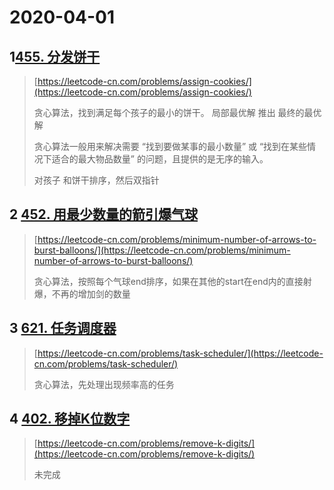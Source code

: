# 2020-04-01

## 1[455. 分发饼干](https://leetcode-cn.com/problems/assign-cookies/)

> [https://leetcode-cn.com/problems/assign-cookies/](https://leetcode-cn.com/problems/assign-cookies/)
>
> 贪心算法，找到满足每个孩子的最小的饼干。  局部最优解 推出 最终的最优解
>
> 贪心算法一般用来解决需要 “找到要做某事的最小数量” 或 “找到在某些情况下适合的最大物品数量” 的问题，且提供的是无序的输入。
>
> 对孩子  和饼干排序，然后双指针

## 2 [452. 用最少数量的箭引爆气球](https://leetcode-cn.com/problems/minimum-number-of-arrows-to-burst-balloons/)

> [https://leetcode-cn.com/problems/minimum-number-of-arrows-to-burst-balloons/](https://leetcode-cn.com/problems/minimum-number-of-arrows-to-burst-balloons/)
>
> 贪心算法，按照每个气球end排序，如果在其他的start在end内的直接射爆，不再的增加剑的数量

## 3 [621. 任务调度器](https://leetcode-cn.com/problems/task-scheduler/)

> [https://leetcode-cn.com/problems/task-scheduler/](https://leetcode-cn.com/problems/task-scheduler/)
>
> 贪心算法，先处理出现频率高的任务



## 4 [402. 移掉K位数字](https://leetcode-cn.com/problems/remove-k-digits/)

> [https://leetcode-cn.com/problems/remove-k-digits/](https://leetcode-cn.com/problems/remove-k-digits/)
>
> 未完成



